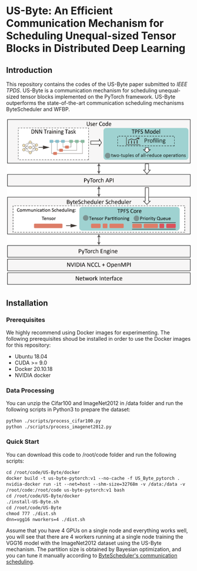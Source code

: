 # US-Byte: An Efficient Communication Mechanism for Scheduling Unequal-sized Tensor Blocks in Distributed Deep Learning #  
## Introduction ##
This repository contains the codes of the US-Byte paper submitted to *IEEE TPDS*. US-Byte is a communication mechanism for scheduling unequal-sized tensor blocks implemented on the PyTorch framework. US-Byte outperforms the state-of-the-art communication scheduling mechanisms ByteScheduler and WFBP.  
<div align=center><img src="system%20architecture.png" width="500"/></div> 

## Installation ##
### Prerequisites ###
We highly recommend using Docker images for experimenting. The following prerequisites shoud be installed in order to use the Docker images for this repository:  
* Ubuntu 18.04  
* CUDA >= 9.0  
* Docker 20.10.18  
* NVIDIA docker
### Data Processing ###
You can unzip the Cifar100 and ImageNet2012 in /data folder and run the following scripts in Python3 to prepare the dataset:  
```
python ./scripts/process_cifar100.py  
python ./scripts/process_imagenet2012.py  
```
### Quick Start ###
You can download this code to /root/code folder and run the following scripts:  
```
cd /root/code/US-Byte/docker  
docker build -t us-byte-pytorch:v1 --no-cache -f US_Byte_pytorch .  
nvidia-docker run -it --net=host --shm-size=32768m -v /data:/data -v /root/code:/root/code us-byte-pytorch:v1 bash  
cd /root/code/US-Byte/docker  
./install-US-Byte.sh  
cd /root/code/US-Byte  
chmod 777 ./dist.sh  
dnn=vgg16 nworkers=4 ./dist.sh
```  
Assume that you have 4 GPUs on a single node and everything works well, you will see that there are 4 workers running at a single node training the VGG16 model with the ImageNet2012 dataset using the US-Byte mechanism. The partition size is obtained by Bayesian optimization, and you can tune it manually according to [ByteScheduler's communication scheduling](https://github.com/bytedance/byteps/blob/bytescheduler/bytescheduler/docs/scheduling.md).
